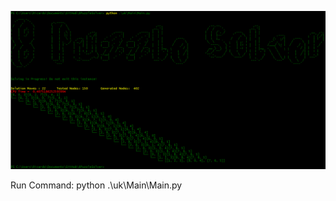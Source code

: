 ![alt tag](https://github.com/ricardo-ribeiro/8PuzzleSolver/raw/master/uk/Server/img/8puzzlesolution.png)

  Run Command: python .\uk\Main\Main.py


